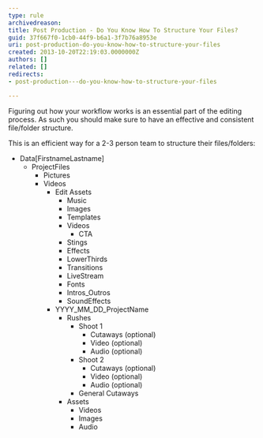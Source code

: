 ```yaml
---
type: rule
archivedreason: 
title: Post Production - Do You Know How To Structure Your Files?
guid: 37f667f0-1cb0-44f9-b6a1-3f7b76a8953e
uri: post-production-do-you-know-how-to-structure-your-files
created: 2013-10-20T22:19:03.0000000Z
authors: []
related: []
redirects:
- post-production---do-you-know-how-to-structure-your-files

---
```


Figuring out how your workflow works is an essential part of the editing process. As such you should make sure to have an effective and consistent file/folder structure. 
<!--endintro-->

This is an efficient way for a 2-3 person team to structure their files/folders:



* Data[FirstnameLastname]
    * ProjectFiles
        * Pictures
        * Videos
            * Edit Assets
                * Music
                * Images
                * Templates
                * Videos
                    * CTA
                * Stings
                * Effects
                * LowerThirds
                * Transitions
                * LiveStream
                * Fonts
                * Intros\_Outros
                * SoundEffects
            * YYYY\_MM\_DD\_ProjectName
                * Rushes
                    * Shoot 1
                        * Cutaways (optional)
                        * Video (optional)
                        * Audio (optional)
                    * Shoot 2
                        * Cutaways (optional)
                        * Video (optional)
                        * Audio (optional)
                    * General Cutaways
                * Assets
                    * Videos
                    * Images
                    * Audio
